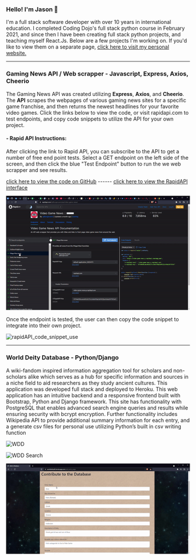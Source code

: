 ### Hello! I'm Jason 👋

I'm a full stack software developer with over 10 years in international education. I completed Coding Dojo's full stack python course in February 2021, and since then I have been creating full stack python projects, and teaching myself React.Js. Below are a few projects I'm working on. If you'd like to view them on a separate page, [click here to visit my personal website.](https://jb-portfolio.vercel.app/)

---

### Gaming News API / Web scrapper - Javascript, Express, Axios, Cheerio
The Gaming News API was created utilizing **Express**, **Axios**, and **Cheerio**. The **API** scrapes the webpages of various gaming news sites for a specific game franchise, and then returns the newest headlines for your favorite video games. Click the links below to view the code, or visit rapidapi.com to test endpoints, and copy code snippets to utilize the API for your own project.

#### - Rapid API Instructions:
After clicking the link to Rapid API, you can subscribe to the API to get a number of free end point tests. Select a GET endpoint on the left side of the screen, and then click the blue "Test Endpoint" button to run the we web scrapper and see results.

[click here to view the code on GitHub](https://github.com/JpBongiovanni/gaming_news_api) ------ [click here to view the RapidAPI interface](https://rapidapi.com/JpBongiovanni/api/video-game-news/)

![rapid API gif](https://github.com/JpBongiovanni/JpBongiovanni/blob/main/rapidAPI.gif?raw=true)

Once the endpoint is tested, the user can then copy the code snippet to integrate into their own project.

![rapidAPI_code_snippet_use](https://github.com/JpBongiovanni/JpBongiovanni/blob/main/rapidAPI_code_snippet_use.gif?raw=true)

---

### World Deity Database - Python/Django

A wiki-fandom inspired information aggregation tool for scholars and non-scholars alike which serves as a hub for specific information and sources in a niche field to aid researchers as they study ancient cultures. This application was developed full stack and deployed to Heroku. This web application has an intuitive backend and a responsive frontend built with Bootstrap, Python and Django framework. This site has functionality with PostgreSQL that enables advanced search engine queries and results while ensuring security with bcrypt encryption. Further functionality includes Wikipedia API to provide additional summary information for each entry, and a generate csv files for personal use utilizing Python’s built in csv writing function

![WDD](https://github.com/JpBongiovanni/JpBongiovanni/blob/main/wdd_log_in.gif?raw=true)

![WDD Search](https://github.com/JpBongiovanni/JpBongiovanni/blob/main/wdd_search.gif?raw=true)

![WDD add to database](https://github.com/JpBongiovanni/JpBongiovanni/blob/main/add_to_database.gif?raw=true)

<!--
**JpBongiovanni/JpBongiovanni** is a ✨ _special_ ✨ repository because its `README.md` (this file) appears on your GitHub profile.

Here are some ideas to get you started:

- 🔭 I’m currently working on ...
- 🌱 I’m currently learning ...
- 👯 I’m looking to collaborate on ...
- 🤔 I’m looking for help with ...
- 💬 Ask me about ...
- 📫 How to reach me: ...
- 😄 Pronouns: ...
- ⚡ Fun fact: ...
-->
